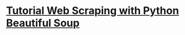 <h1></h1>

<a href="https://www.youtube.com/watch?v=taL3r_JpwBg"> 
      <h1>Tutorial Web Scraping with Python Beautiful Soup</h1> 
</a>
    


<h1></h1>
